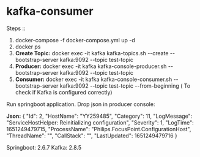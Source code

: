 # kafka-consumer

Steps ::

1. docker-compose -f docker-compose.yml up -d
2. docker ps
3. **Create Topic:**  docker exec -it kafka kafka-topics.sh --create --bootstrap-server kafka:9092 --topic test-topic
4. **Producer:** docker exec -it kafka kafka-console-producer.sh --bootstrap-server kafka:9092 --topic test-topic
5. **Consumer:** docker exec -it kafka kafka-console-consumer.sh --bootstrap-server kafka:9092 --topic test-topic --from-beginning ( To check if Kafka is configured correctly)

Run springboot application.
Drop json in producer console:

**Json:**
{ "Id": 2, "HostName": "YY259485", "Category": 11, "LogMessage": "ServiceHostHelper: Reinitializing configuration", "Severity": 1, "LogTime": 1651249479715, "ProcessName": "Philips.FocusPoint.ConfigurationHost", "ThreadName": "", "CallStack": "", "LastUpdated": 1651249479716 }

Springboot: 2.6.7
Kafka: 2.8.5
